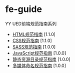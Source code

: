 # fe-guide

YY UED前端规范指南系列

* [HTML规范指南](https://github.com/duowan/fe-guide/blob/master/html-guide.md) [1.1.0]
* [CSS规范指南](https://github.com/duowan/fe-guide/blob/master/css-guide.md) [1.1.0]
* [SASS规范指南](https://github.com/duowan/fe-guide/blob/master/sass-guide.md) [1.0.0]
* [JavaScript规范指南](https://github.com/duowan/fe-guide/blob/master/javascript-guide.md) [1.0.0]
* [静态资源目录规范指南](https://github.com/duowan/fe-guide/blob/master/directory-guide.md) [1.0.0]
* [多媒体命名规范指南](https://github.com/duowan/fe-guide/blob/master/media-naming-guide.md) [1.0.0]
